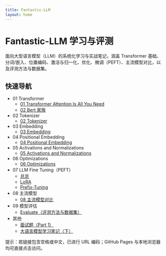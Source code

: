 ```yaml
---
title: Fantastic-LLM
layout: home
---
```


# Fantastic-LLM 学习与评测

面向大型语言模型（LLM）的系统化学习与实战笔记，涵盖 Transformer 基础、分词/嵌入、位置编码、激活与归一化、优化、微调（PEFT）、主流模型对比，以及评测方法与数据集。

## 快速导航

- 01 Transformer
  - [01 Transformer Attention Is All You Need](./01%20Transformer/01%20Transformer%20Attention%20Is%20All%20You%20Need.md)
  - [02 Bert 家族](./01%20Transformer/02%20Bert家族.md)
- 02 Tokenizer
  - [02 Tokenizer](./02%20Tokenizer/02%20Tokenizer.md)
- 03 Embedding
  - [03 Embedding](./03%20Embedding/03%20Embedding.md)
- 04 Positional Embedding
  - [04 Positional Embedding](./04%20Positional%20Embedding/04%20Positional%20Embedding.md)
- 05 Activations and Normalizations
  - [05 Activations and Normalizations](./05%20Activations%20and%20Normalizations/05%20Activations%20and%20Normalizations.md)
- 06 Optimizations
  - [06 Optimizations](./06%20Optimizations/06%20Optimizations.md)
- 07 LLM Fine Tuning（PEFT）
  - [总览](./07%20LLM%20Fine%20tuning/07%20LLM%20Fine%20tuning.md)
  - [LoRA](./07%20LLM%20Fine%20tuning/LoRA.md)
  - [Prefix-Tuning](./07%20LLM%20Fine%20tuning/Prefix-Tuning.md)
- 08 主流模型
  - [08 主流模型对比](./08%20主流模型/08%20主流模型对比.md)
- 09 模型评估
  - [Evaluate（评测方法与数据集）](./09%20模型评估/Evaluate.md)
- 其他
  - [面试题（Part 1）](./面试题/part1.md)
  - [大语言模型学习笔记（下）](./大语言模型学习笔记（下）.md)

提示：若链接包含空格或中文，已进行 URL 编码；GitHub Pages 与本地浏览器均可直接点击访问。

